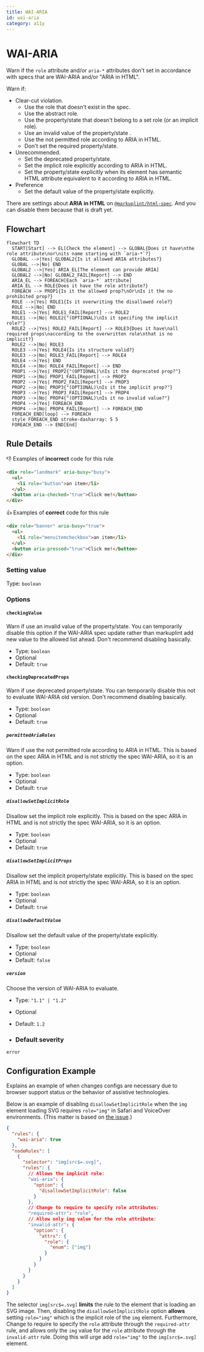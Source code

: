 ```yaml
---
title: WAI-ARIA
id: wai-aria
category: a11y
---
```


# WAI-ARIA

Warn if the `role` attribute and/or `aria-*` attributes don't set in accordance with specs that are WAI-ARIA and/or "ARIA in HTML".

Warn if:

- Clear-cut violation.
  - Use the role that doesn't exist in the spec.
  - Use the abstract role.
  - Use the property/state that doesn't belong to a set role (or an implicit role).
  - Use an invalid value of the property/state .
  - Use the not permitted role according to ARIA in HTML.
  - Don't set the required property/state.
- Unrecommended.
  - Set the deprecated property/state.
  - Set the implicit role explicitly according to ARIA in HTML.
  - Set the property/state explicitly when its element has semantic HTML attribute equivalent to it according to ARIA in HTML.
- Preference
  - Set the default value of the property/state explicitly.

There are settings about **ARIA in HTML** on [`@markuplint/html-spec`](https://github.com/markuplint/markuplint/tree/main/packages/%40markuplint/html-spec/src/aria-in-html). And you can disable them because that is draft yet.

## Flowchart

```mermaid
flowchart TD
  START[Start] --> EL[Check the element] --> GLOBAL{Does it have\nthe role attribute\nor\nits name starting with `aria-*`?}
  GLOBAL -->|Yes| GLOBAL2{Is it allowed ARIA attributes?}
  GLOBAL -->|No| END
  GLOBAL2 -->|Yes| ARIA_EL[The element can provide ARIA]
  GLOBAL2 -->|No| GLOBAL2_FAIL[Report] --> END
  ARIA_EL --> FOREACH[Each `aria-*` attribute]
  ARIA_EL --> ROLE{Does it have the role attribute?}
  FOREACH --> PROP1{Is it the allowed prop?\nOr\nIs it the no prohibited prop?}
  ROLE -->|Yes| ROLE1{Is it overwriting the disallowed role?}
  ROLE -->|No| END
  ROLE1 -->|Yes| ROLE1_FAIL[Report] --> ROLE2
  ROLE1 -->|No| ROLE2{"(OPTIONAL)\nIs it specifing the implicit role?"}
  ROLE2 -->|Yes| ROLE2_FAIL[Report] --> ROLE3{Does it have\nall required props\naccording to the overwritten role\nthat is no implicit?}
  ROLE2 -->|No| ROLE3
  ROLE3 -->|Yes| ROLE4{Is its structure valid?}
  ROLE3 -->|No| ROLE3_FAIL[Report] --> ROLE4
  ROLE4 -->|Yes| END
  ROLE4 -->|No| ROLE4_FAIL[Report] --> END
  PROP1 -->|Yes| PROP2{"(OPTIONAL)\nIs it the deprecated prop?"}
  PROP1 -->|No| PROP1_FAIL[Report] --> PROP2
  PROP2 -->|Yes| PROP2_FAIL[Report] --> PROP3
  PROP2 -->|No| PROP3{"(OPTIONAL)\nIs it the implicit prop?"}
  PROP3 -->|Yes| PROP3_FAIL[Report] --> PROP4
  PROP3 -->|No| PROP4{"(OPTIONAL)\nIs it no invalid value?"}
  PROP4 -->|Yes| FOREACH_END
  PROP4 -->|No| PROP4_FAIL[Report] --> FOREACH_END
  FOREACH_END[loop] --> FOREACH
  style FOREACH_END stroke-dasharray: 5 5
  FOREACH_END --> END[End]
```

## Rule Details

👎 Examples of **incorrect** code for this rule

```html
<div role="landmark" aria-busy="busy">
  <ul>
    <li role="button">an item</li>
  </ul>
  <button aria-checked="true">Click me!</button>
</div>
```

👍 Examples of **correct** code for this rule

```html
<div role="banner" aria-busy="true">
  <ul>
    <li role="menuitemcheckbox">an item</li>
  </ul>
  <button aria-pressed="true">Click me!</button>
</div>
```

### Setting value

Type: `boolean`

### Options

#### `checkingValue`

Warn if use an invalid value of the property/state. You can temporarily disable this option if the WAI-ARIA spec update rather than markuplint add new value to the allowed list ahead. Don't recommend disabling basically.

- Type: `boolean`
- Optional
- Default: `true`

#### `checkingDeprecatedProps`

Warn if use deprecated property/state. You can temporarily disable this not to evaluate WAI-ARIA old version. Don't recommend disabling basically.

- Type: `boolean`
- Optional
- Default: `true`

##### `permittedAriaRoles`

Warn if use the not permitted role according to ARIA in HTML. This is based on the spec ARIA in HTML and is not strictly the spec WAI-ARIA, so it is an option.

- Type: `boolean`
- Optional
- Default: `true`

##### `disallowSetImplicitRole`

Disallow set the implicit role explicitly. This is based on the spec ARIA in HTML and is not strictly the spec WAI-ARIA, so it is an option.

- Type: `boolean`
- Optional
- Default: `true`

##### `disallowSetImplicitProps`

Disallow set the implicit property/state explicitly. This is based on the spec ARIA in HTML and is not strictly the spec WAI-ARIA, so it is an option.

- Type: `boolean`
- Optional
- Default: `true`

##### `disallowDefaultValue`

Disallow set the default value of the property/state explicitly.

- Type: `boolean`
- Optional
- Default: `false`

##### `version`

Choose the version of WAI-ARIA to evaluate.

- Type: `"1.1" | "1.2"`
- Optional
- Default: `1.2`

- ### Default severity

`error`

## Configuration Example

Explains an example of when changes configs are necessary due to browser support status or the behavior of assistive technologies.

Below is an example of disabling `disallowSetImplicitRole` when the `img` element loading SVG requires `role="img"` in Safari and VoiceOver environments.
(This matter is based on [the issue](https://bugs.webkit.org/show_bug.cgi?id=145263).)

```json
{
  "rules": {
    "wai-aria": true
  },
  "nodeRules": [
    {
      "selector": "img[src$=.svg]",
      "rules": {
        // Allows the implicit role:
        "wai-aria": {
          "option": {
            "disallowSetImplicitRole": false
          }
        },
        // Change to require to specify role attributes:
        "required-attr": "role",
        // Allow only img value for the role attribute:
        "invalid-attr": {
          "option": {
            "attrs": {
              "role": {
                "enum": ["img"]
              }
            }
          }
        }
      }
    }
  ]
}
```

The selector `img[src$=.svg]` **limits** the rule to the element that is loading an SVG image.
Then, disabling the `disallowSetImplicitRole` option **allows** setting `role="img"` which is the implicit role of the `img` element.
Furthermore, Change to require to specify the `role` attribute through the `required-attr` rule, and allows only the `img` value for the `role` attribute through the `invalid-attr` rule.
Doing this will urge add `role="img"` to the `img[src$=.svg]` element.
